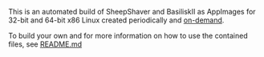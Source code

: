 This is an automated build of SheepShaver and BasiliskII as AppImages for 32-bit and 64-bit x86 Linux created periodically and [on-demand](https://github.com/Korkman/macemu-appimage-builder/issues/10).

To build your own and for more information on how to use the contained files, see [README.md](https://github.com/Korkman/macemu-appimage-builder/blob/main/README.md)
